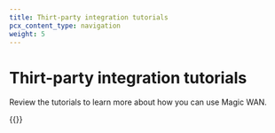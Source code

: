 ```yaml
---
title: Thirt-party integration tutorials
pcx_content_type: navigation
weight: 5
---
```


# Thirt-party integration tutorials

Review the tutorials to learn more about how you can use Magic WAN.

{{<directory-listing>}}
